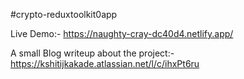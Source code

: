 #crypto-reduxtoolkit0app

Live Demo:- https://naughty-cray-dc40d4.netlify.app/

A small Blog writeup about the project:- https://kshitijkakade.atlassian.net/l/c/ihxPt6ru
